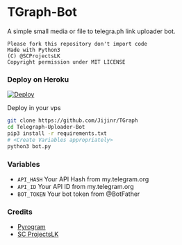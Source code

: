 # TGraph-Bot

A simple small media or file to telegra.ph link uploader bot.

```
Please fork this repository don't import code
Made with Python3
(C) @SCProjectsLK
Copyright permission under MIT LICENSE
```

### Deploy on Heroku
[![Deploy](https://www.herokucdn.com/deploy/button.svg)](https://heroku.com/deploy?template=https://github.com/scprojectslk/TGraph-Bot)



Deploy in your vps
```sh
git clone https://github.com/Jijinr/TGraph
cd Telegraph-Uploader-Bot
pip3 install -r requirements.txt
# <Create Variables appropriately>
python3 bot.py
```

### Variables

* `API_HASH` Your API Hash from my.telegram.org
* `API_ID` Your API ID from my.telegram.org
* `BOT_TOKEN` Your bot token from @BotFather

### Credits

* [Pyrogram](https://github.com/pyrogram/pyrogram)
* [SC ProjectsLK](https://t.me/SCProjectsLK)
